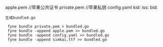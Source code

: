 apple.pem //苹果公共证书
private.pem //苹果私钥
config.yaml
    kid: 
    iss: 
    bid: 

```
生成bundled.go

 fyne bundle private.pem > bundled.go
 fyne bundle -append apple.pem >> bundled.go
 fyne bundle -append config.yaml >> bundled.go
 fyne bundle -append simkai.ttf >> bundled.go
```